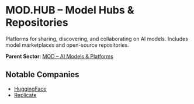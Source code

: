 # MOD.HUB – Model Hubs & Repositories

Platforms for sharing, discovering, and collaborating on AI models. Includes model marketplaces and open-source repositories.


**Parent Sector**: [MOD – AI Models & Platforms](mod.md)

## Notable Companies

- [HuggingFace](../registry/huggingface.md)
- [Replicate](../registry/replicate.md)
